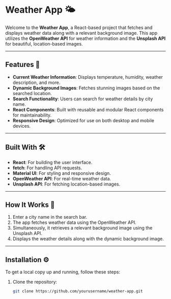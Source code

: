 # Weather App 🌤️  

Welcome to the **Weather App**, a React-based project that fetches and displays weather data along with a relevant background image. This app utilizes the **OpenWeather API** for weather information and the **Unsplash API** for beautiful, location-based images.

---

## Features 🚀  

- **Current Weather Information**: Displays temperature, humidity, weather description, and more.
- **Dynamic Background Images**: Fetches stunning images based on the searched location.
- **Search Functionality**: Users can search for weather details by city name.
- **React Components**: Built with reusable and modular React components for maintainability.
- **Responsive Design**: Optimized for use on both desktop and mobile devices.

---

## Built With 🛠️  

- **React**: For building the user interface.
- **fetch**: For handling API requests.
- **Material UI**: For styling and responsive design.
- **OpenWeather API**: For real-time weather data.
- **Unsplash API**: For fetching location-based images.

---

## How It Works 📖  

1. Enter a city name in the search bar.
2. The app fetches weather data using the OpenWeather API.
3. Simultaneously, it retrieves a relevant background image using the Unsplash API.
4. Displays the weather details along with the dynamic background image.

---

## Installation ⚙️  

To get a local copy up and running, follow these steps:

1. Clone the repository:  
   ```bash
   git clone https://github.com/yourusername/weather-app.git
